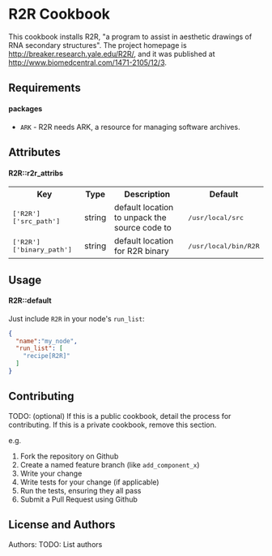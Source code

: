 R2R Cookbook
============

This cookbook installs R2R, "a program to assist in aesthetic drawings of RNA secondary structures". The project homepage is http://breaker.research.yale.edu/R2R/, and it was published at http://www.biomedcentral.com/1471-2105/12/3. 


Requirements
------------

#### packages
- `ARK` - R2R needs ARK, a resource for managing software archives.

Attributes
----------

#### R2R::r2r_attribs
<table>
  <tr>
    <th>Key</th>
    <th>Type</th>
    <th>Description</th>
    <th>Default</th>
  </tr>
  <tr>
    <td><tt>['R2R']['src_path']</tt></td>
    <td>string</td>
    <td>default location to unpack the source code to</td>
    <td><tt>/usr/local/src</tt></td>
  </tr>
  <tr>
    <td><tt>['R2R']['binary_path']</tt></td>
    <td>string</td>
    <td>default location for R2R binary</td>
    <td><tt>/usr/local/bin/R2R</tt></td>
  </tr>

</table>

Usage
-----
#### R2R::default

Just include `R2R` in your node's `run_list`:

```json
{
  "name":"my_node",
  "run_list": [
    "recipe[R2R]"
  ]
}
```

Contributing
------------
TODO: (optional) If this is a public cookbook, detail the process for contributing. If this is a private cookbook, remove this section.

e.g.
1. Fork the repository on Github
2. Create a named feature branch (like `add_component_x`)
3. Write your change
4. Write tests for your change (if applicable)
5. Run the tests, ensuring they all pass
6. Submit a Pull Request using Github

License and Authors
-------------------
Authors: TODO: List authors
